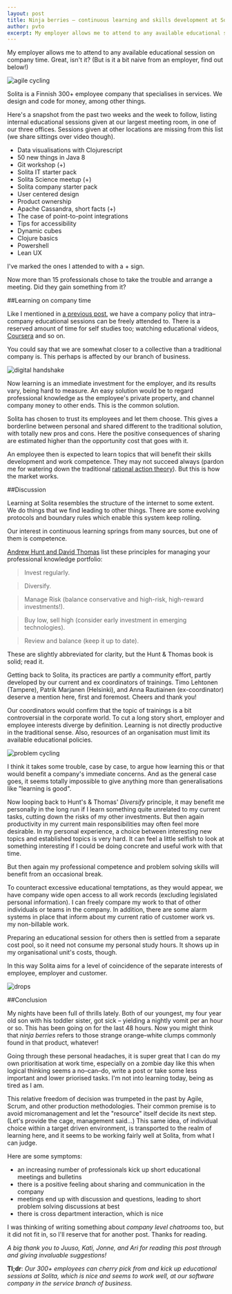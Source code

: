 ```yaml
---
layout: post
title: Ninja berries – continuous learning and skills development at Solita
author: pvto
excerpt: My employer allows me to attend to any available educational session on company time.
---
```

My employer allows me to attend to any available educational session on company time.  Great, isn't it?  (But is it a bit naive from an employer, find out below!)

![agile cycling](/img/ninja-berries/cloj_handson_small.png)

Solita is a Finnish 300+ employee company that specialises in services.  We design and code for money, among other things.

Here's a snapshot from the past two weeks and the week to follow, listing internal educational sessions given at our largest meeting room, in one of our three offices.  Sessions given at other locations are missing from this list (we share sittings over video though).

- Data visualisations with Clojurescript
- 50 new things in Java 8
- Git workshop (+)
- Solita IT starter pack
- Solita Science meetup (+)
- Solita company starter pack
- User centered design
- Product ownership
- Apache Cassandra, short facts (+)
- The case of point-to-point integrations
- Tips for accessibility
- Dynamic cubes
- Clojure basics
- Powershell
- Lean UX

I've marked the ones I attended to with a + sign.

Now more than 15 professionals chose to take the trouble and arrange a meeting.  Did they gain something from it?

##Learning on company time

Like I mentioned in [a previous post](/2015/01/26/monster-fighter.html), we have a company policy that intra–company educational sessions can be freely attended to.  There is a reserved amount of time for self studies too; watching educational videos, [Coursera](https://www.coursera.org/) and so on.

You could say that we are somewhat closer to a collective than a traditional company is.  This perhaps is affected by our branch of business.

![digital handshake](/img/ninja-berries/TL_kouluttaa_small.png)

Now learning is an immediate investment for the employer, and its results vary, being hard to measure.  An easy solution would be to regard professional knowledge as the employee's private property, and channel company money to other ends.  This is the common solution.

Solita has chosen to trust its employees and let them choose.  This gives a borderline between personal and shared different to the traditional solution, with totally new pros and cons.  Here the positive consequences of sharing are estimated higher than the opportunity cost that goes with it.

An employee then is expected to learn topics that will benefit their skills development and work competence.  They may not succeed always (pardon me for watering down the traditional [rational action theory](http://en.wikipedia.org/wiki/Rational_choice_theory)).  But this is how the market works.  

##Discussion

Learning at Solita resembles the structure of the internet to some extent.  We do things that we find leading to other things.  There are some evolving protocols and boundary rules which enable this system keep rolling.

Our interest in continuous learning springs from many sources, but one of them is competence.

[Andrew Hunt and David Thomas](http://www.amazon.com/The-Pragmatic-Programmer-Journeyman-Master/dp/020161622X) list these principles for managing your professional knowledge portfolio:

> Invest regularly.

> Diversify.

> Manage Risk (balance conservative and high-risk, high-reward investments!).

> Buy low, sell high (consider early investment in emerging technologies).

> Review and balance (keep it up to date).


These are slightly abbreviated for clarity, but the Hunt & Thomas book is solid; read it.

Getting back to Solita, its practices are partly a community effort, partly developed by our current and ex coordinators of trainings.  Timo Lehtonen (Tampere), Patrik Marjanen (Helsinki), and Anna Rautiainen (ex-coordinator) deserve a mention here, first and foremost.  Cheers and thank you!

Our coordinators would confirm that the topic of trainings is a bit controversial in the corporate world.  To cut a long story short, employer and employee interests diverge by definition.  Learning is not directly productive in the traditional sense.  Also, resources of an organisation must limit its available educational policies.

![problem cycling](/img/ninja-berries/cycling.png)

I think it takes some trouble, case by case, to argue how learning this or that would benefit a company's immediate concerns.  And as the general case goes, it seems totally impossible to give anything more than generalisations like "learning is good".

Now looping back to Hunt's & Thomas' *Diversify* principle, it may benefit me personally in the long run if I learn something quite unrelated to my current tasks, cutting down the risks of my other investments. But then again productivity in my current main responsibilities may often feel more desirable.  In my personal experience, a choice between interesting new topics and established topics is very hard.  It can feel a little selfish to look at something interesting if I could be doing concrete and useful work with that time.

But then again my professional competence and problem solving skills will benefit from an occasional break.

To counteract excessive educational temptations, as they would appear, we have company wide open access to all work records (excluding legislated personal information).  I can freely compare my work to that of other individuals or teams in the company.  In addition, there are some alarm systems in place that inform about my current ratio of customer work vs. my non-billable work.

Preparing an educational session for others then is settled from a separate cost pool, so it need not consume my personal study hours.  It shows up in my organisational unit's costs, though.

In this way Solita aims for a level of coincidence of the separate interests of employee, employer and customer.

![drops](/img/ninja-berries/drops.png)

##Conclusion

My nights have been full of thrills lately.  Both of our youngest, my four year old son with his toddler sister, got sick – yielding a nightly vomit per an hour or so.  This has been going on for the last 48 hours.  Now you might think that *ninja berries* refers to those strange orange–white clumps commonly found in that product, whatever!

Going through these personal headaches, it is super great that I can do my own prioritisation at work time, especially on a zombie day like this when logical thinking seems a no–can–do, write a post or take some less important and lower priorised tasks.  I'm not into learning today, being as tired as I am.

This relative freedom of decision was trumpeted in the past by Agile, Scrum, and other production methodologies.  Their common premise is to avoid micromanagement and let the "resource" itself decide its next step.  (Let's provide the cage, management said...)  This same idea, of individual choice within a target driven environment, is transported to the realm of learning here, and it seems to be working fairly well at Solita, from what I can judge.

Here are some symptoms:

- an increasing number of professionals kick up short educational meetings and bulletins
- there is a positive feeling about sharing and communication in the company
- meetings end up with discussion and questions, leading to short problem solving discussions at best
- there is cross department interaction, which is nice

I was thinking of writing something about *company level chatrooms* too, but it did not fit in, so I'll reserve that for another post.  Thanks for reading.

*A big thank you to Juuso, Kati, Jonne, and Ari for reading this post through and giving invaluable suggestions!*

**Tl;dr**:  *Our 300+ employees can cherry pick from and kick up educational sessions at Solita, which is nice and seems to work well, at our software company in the service branch of business.*
